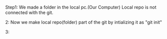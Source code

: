 Step1:
We made a folder in the local pc.(Our Computer)
Local repo is not connected with the git.

2:
Now we make local repo(folder) part of the git by 
intializing it as "git init"

3:
